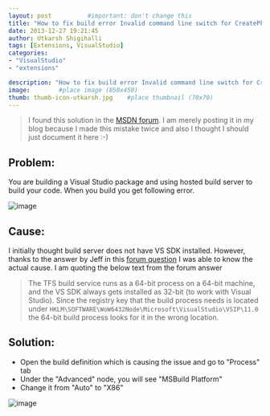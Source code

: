 ```yaml
---
layout: post          #important: don't change this
title: "How to fix build error Invalid command line switch for CreatePkgDef.exe. Can not find the tools for VS SDK"
date: 2013-12-27 19:21:45
author: Utkarsh Shigihalli
tags: [Extensions, VisualStudio]
categories:
- "VisualStudio"
- "extensions"

description: "How to fix build error Invalid command line switch for CreatePkgDef.exe. Can not find the tools for VS SDK"
image:        #place image (850x450)
thumb: thumb-icon-utkarsh.jpg    #place thumbnail (70x70)
---
```

> I found this solution in the [MSDN forum](http://social.msdn.microsoft.com/Forums/vstudio/en-US/74158536-87be-4796-95d5-2b0c00ca6fc8/error-building-visual-studio-2012-vspackage-using-hosted-build?forum=TFService). I am merely posting it in my blog because I made this mistake twice and also I thought I should just document it here :-)

## Problem: ##

You are building a Visual Studio package and using hosted build server to build your code. When you build you get following error.

![image]({{site.url}}/images/screenshots/utkarsh//2013_12_27_how_to_fix_build_Image1.png "image")

## Cause: ##

I initially thought build server does not have VS SDK installed. However, thanks to the answer by Jeff in this [forum question](http://social.msdn.microsoft.com/Forums/vstudio/en-US/74158536-87be-4796-95d5-2b0c00ca6fc8/error-building-visual-studio-2012-vspackage-using-hosted-build?forum=TFService) I was able to know the actual cause. I am quoting the below text from the forum answer

> The TFS build service runs as a 64-bit process on a 64-bit machine, and the VS SDK always gets installed as 32-bit (to work with Visual Studio). Since the registry key that the build process needs is located under `HKLM\SOFTWARE\WoW6432Node\Microsoft\VisualStudio\VSIP\11.0` the 64-bit build process looks for it in the wrong location.

## Solution: ##

*   Open the build definition which is causing the issue and go to "Process" tab 
*   Under the "Advanced" node, you will see "MSBuild Platform" 
*   Change it from "Auto" to "X86"   

![image]({{site.url}}/images/screenshots/utkarsh//2013_12_27_how_to_fix_build_Image2.png)